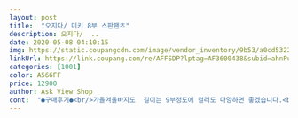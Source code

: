 ```yaml
---
layout: post 
title:  "오지다/ 미키 8부 스판팬츠" 
description: 오지다/  ..
date: 2020-05-08 04:10:15 
img: https://static.coupangcdn.com/image/vendor_inventory/9b53/a0cd53224306883b9bbe1f836d1314b9f21865f6247f5b0fa7b209474c6f.jpg 
linkUrl: https://link.coupang.com/re/AFFSDP?lptag=AF3600438&subid=ahnPublicAsk&pageKey=1454685647&itemId=2503875678&vendorItemId=70496967537&traceid=V0-113-d44e9ada396e75e5 
categories: [1001] 
color: A566FF 
price: 12900 
author: Ask View Shop 
cont:  "●구매후기●<br/>가을겨울바지도  길이는 9부정도에 컬러도 다양하면 좋겠습니다.<br/><br/>그럼 더자주 구매할거같아요^<br/>베이지랑 그레이계통 컬러도 판매하면 좋겠습니다<br/>옴마나 세상에 스판이 이리좋을줄이아ㅠ앉았다 일어서기해도 불편하지않아요ㅠ88분들도 대요 진짜강추 카키도샀어요 두개루 여름득탬<br/>최고네요<br/>카키색 하나만 샀는데 예정 배송일보다  하루 일찍 왔구요<br/>키가적은데 밑단 안접어도 되고 핏이 정말 맘에 듭니다 신축성도 좋구요<br/>품질이 넘 좋네요 ㅎㅎㅎ 제가 몸무게  56~7 키로  평소 66입는데 L시켰는데요 품도 넉넉하고  크지도 작지도 않고    무엇보다 착한 스판.<br/>.<br/> 바지 입어 볼 때 발뒷꿈치 까칠거리는거에 쓸리지도 않아요  입고 거실 돌아다니는데 엄마가 보더니 ㅋㅋ 입어보더니 엄마도 사고 싶다해서 흰색 하나 더 주문한 상태입니다  로켓회원으로 쿠팡 많이 이용하지만 이렇게  만족도 높은 구매는  흔치는 않은거 같아요  아참 칭찬할거 한가지 더  허리 밴딩부분인데요 밴딩도 두껍고 끈도  깔끔한걸로 달려 있어요<br/>" 
---
```

